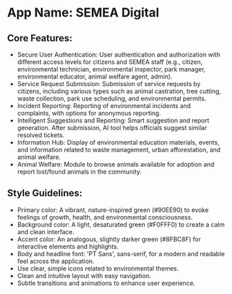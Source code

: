 # **App Name**: SEMEA Digital

## Core Features:

- Secure User Authentication: User authentication and authorization with different access levels for citizens and SEMEA staff (e.g., citizen, environmental technician, environmental inspector, park manager, environmental educator, animal welfare agent, admin).
- Service Request Submission: Submission of service requests by citizens, including various types such as animal castration, tree cutting, waste collection, park use scheduling, and environmental permits.
- Incident Reporting: Reporting of environmental incidents and complaints, with options for anonymous reporting.
- Intelligent Suggestions and Reporting: Smart suggestion and report generation. After submission, AI tool helps officials suggest similar resolved tickets.
- Information Hub: Display of environmental education materials, events, and information related to waste management, urban afforestation, and animal welfare.
- Animal Welfare: Module to browse animals available for adoption and report lost/found animals in the community.

## Style Guidelines:

- Primary color: A vibrant, nature-inspired green (#90EE90) to evoke feelings of growth, health, and environmental consciousness.
- Background color: A light, desaturated green (#F0FFF0) to create a calm and clean interface.
- Accent color: An analogous, slightly darker green (#8FBC8F) for interactive elements and highlights.
- Body and headline font: 'PT Sans', sans-serif, for a modern and readable feel across the application.
- Use clear, simple icons related to environmental themes.
- Clean and intuitive layout with easy navigation.
- Subtle transitions and animations to enhance user experience.